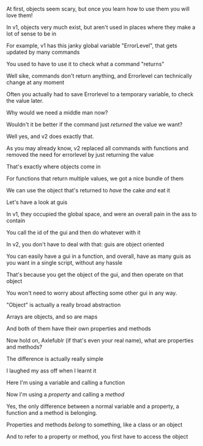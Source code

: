 At first, objects seem scary, but once you learn how to use them you will love them!

In v1, objects very much exist, but aren't used in places where they make a lot of sense to be in

For example, v1 has this janky global variable "ErrorLevel", that gets updated by many commands

You used to have to use it to check what a command "returns"

Well sike, commands don't return anything, and Errorlevel can technically change at any moment

Often you actually had to save Errorlevel to a temporary variable, to check the value later.

Why would we need a middle man now?

Wouldn't it be better if the command just *returned* the value we want?

Well yes, and v2 does exactly that.

As you may already know, v2 replaced all commands with functions and removed the need for errorlevel by just returning the value

That's exactly where objects come in

For functions that return multiple values, we got a nice bundle of them

We can use the object that's returned to *have* the cake *and* eat it

Let's have a look at guis

In v1, they occupied the global space, and were an overall pain in the ass to contain

You call the id of the gui and then do whatever with it

In v2, you don't have to deal with that: guis are object oriented

You can easily have a gui in a function, and overall, have as many guis as you want in a single script, without any hassle

That's because you get the object of the gui, and then operate on that object

You won't need to worry about affecting some other gui in any way.

"Object" is actually a really broad abstraction

Arrays are objects, and so are maps

And both of them have their own properties and methods

Now hold on, Axlefublr (if that's even your real name), what are properties and methods?

The difference is actually really simple

I laughed my ass off when I learnt it

Here I'm using a variable and calling a function

Now I'm using a *property* and calling a *method*

Yes, the only difference between a normal variable and a property, a function and a method is belonging.

Properties and methods *belong* to something, like a class or an object

And to refer to a property or method, you first have to access the object